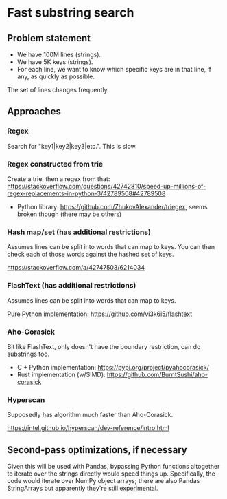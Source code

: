 # Fast substring search

## Problem statement

* We have 100M lines (strings).
* We have 5K keys (strings).
* For each line, we want to know which specific keys are in that line, if any, as quickly as possible.

The set of lines changes frequently.

## Approaches

### Regex

Search for "key1|key2|key3|etc.". This is slow.

### Regex constructed from trie

Create a trie, then a regex from that: https://stackoverflow.com/questions/42742810/speed-up-millions-of-regex-replacements-in-python-3/42789508#42789508

* Python library: https://github.com/ZhukovAlexander/triegex, seems broken though (there may be others)

### Hash map/set (has additional restrictions)

Assumes lines can be split into words that can map to keys. You can then check each of those words against the hashed set of keys.

https://stackoverflow.com/a/42747503/6214034

### FlashText (has additional restrictions)

Assumes lines can be split into words that can map to keys.

Pure Python implementation: https://github.com/vi3k6i5/flashtext

### Aho-Corasick

Bit like FlashText, only doesn't have the boundary restriction, can do substrings too.

* C + Python implementation: https://pypi.org/project/pyahocorasick/
* Rust implementation (w/SIMD): https://github.com/BurntSushi/aho-corasick

### Hyperscan

Supposedly has algorithm much faster than Aho-Corasick.

https://intel.github.io/hyperscan/dev-reference/intro.html

## Second-pass optimizations, if necessary

Given this will be used with Pandas, bypassing Python functions altogether to iterate over the strings directly would speed things up.
Specifically, the code would iterate over NumPy object arrays; there are also Pandas StringArrays but apparently they're still experimental.
